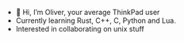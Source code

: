 - 👋 Hi, I’m Oliver, your average ThinkPad user
- Currently learning Rust, C++, C, Python and Lua.
- Interested in collaborating on unix stuff


<!---
druz3/druz3 is a ✨ special ✨ repository because its `README.md` (this file) appears on your GitHub profile.
You can click the Preview link to take a look at your changes.
--->
